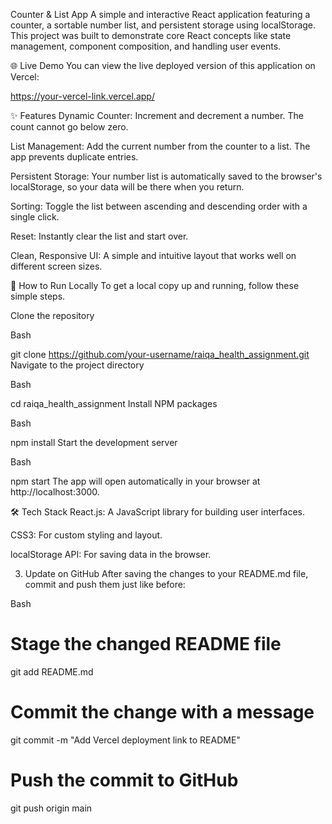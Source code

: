 Counter & List App
A simple and interactive React application featuring a counter, a sortable number list, and persistent storage using localStorage. This project was built to demonstrate core React concepts like state management, component composition, and handling user events.

🌐 Live Demo
You can view the live deployed version of this application on Vercel:

https://your-vercel-link.vercel.app/

✨ Features
Dynamic Counter: Increment and decrement a number. The count cannot go below zero.

List Management: Add the current number from the counter to a list. The app prevents duplicate entries.

Persistent Storage: Your number list is automatically saved to the browser's localStorage, so your data will be there when you return.

Sorting: Toggle the list between ascending and descending order with a single click.

Reset: Instantly clear the list and start over.

Clean, Responsive UI: A simple and intuitive layout that works well on different screen sizes.

🚀 How to Run Locally
To get a local copy up and running, follow these simple steps.

Clone the repository

Bash

git clone https://github.com/your-username/raiqa_health_assignment.git
Navigate to the project directory

Bash

cd raiqa_health_assignment
Install NPM packages

Bash

npm install
Start the development server

Bash

npm start
The app will open automatically in your browser at http://localhost:3000.

🛠️ Tech Stack
React.js: A JavaScript library for building user interfaces.

CSS3: For custom styling and layout.

localStorage API: For saving data in the browser.

3. Update on GitHub
After saving the changes to your README.md file, commit and push them just like before:

Bash

# Stage the changed README file
git add README.md

# Commit the change with a message
git commit -m "Add Vercel deployment link to README"

# Push the commit to GitHub
git push origin main
